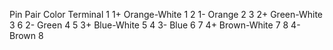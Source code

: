 Pin     Pair    Color           Terminal
1       1+      Orange-White    1
2       1-      Orange          2
3       2+      Green-White     3
6       2-      Green           4
5       3+      Blue-White      5
4       3-      Blue            6
7       4+      Brown-White     7
8       4-      Brown           8